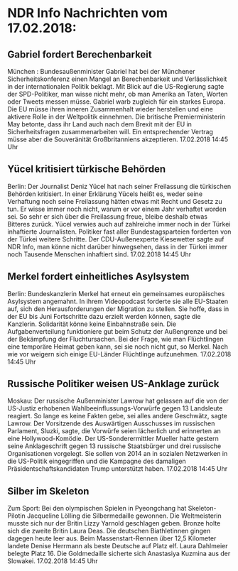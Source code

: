 # NDR Info Nachrichten vom 17.02.2018:


## Gabriel fordert Berechenbarkeit
München :   Bundesaußenminister Gabriel hat bei der Münchener Sicherheitskonferenz einen Mangel an Berechenbarkeit und Verlässlichkeit in der internationalen Politik beklagt. Mit Blick auf die US-Regierung sagte der SPD-Politiker, man wisse nicht mehr, ob man Amerika an Taten, Worten oder Tweets messen müsse. Gabriel warb zugleich für ein starkes Europa. Die EU müsse ihren inneren Zusammenhalt wieder herstellen und eine aktivere Rolle in der Weltpolitik einnehmen. Die britische Premierministerin May betonte, dass ihr Land auch nach dem Brexit mit der EU in Sicherheitsfragen zusammenarbeiten will. Ein entsprechender Vertrag müsse aber die Souveränität Großbritanniens akzeptieren. 17.02.2018 14:45 Uhr 

## Yücel kritisiert türkische Behörden
Berlin: Der Journalist Deniz Yücel hat nach seiner Freilassung die türkischen Behörden kritisiert. In einer Erklärung Yücels heißt es, weder seine Verhaftung noch seine Freilassung hätten etwas mit Recht und Gesetz zu tun. Er wisse immer noch nicht, warum er vor einem Jahr verhaftet worden sei. So sehr er sich über die Freilassung freue, bleibe deshalb etwas Bitteres zurück. Yücel verwies auch auf zahlreiche immer noch in der Türkei inhaftierte Journalisten. Politiker fast aller Bundestagsparteien forderten von der Türkei weitere Schritte. Der CDU-Außenexperte Kiesewetter sagte auf NDR Info, man könne nicht darüber hinwegsehen, dass in der Türkei immer noch Tausende Menschen inhaftiert sind. 17.02.2018 14:45 Uhr 

## Merkel fordert einheitliches Asylsystem
Berlin: Bundeskanzlerin Merkel hat erneut ein gemeinsames europäisches Asylsystem angemahnt. In ihrem Videopodcast forderte sie alle EU-Staaten auf, sich den Herausforderungen der Migration zu stellen. Sie hoffe, dass in der EU bis Juni Fortschritte dazu erzielt werden können, sagte die Kanzlerin. Solidarität könne keine Einbahnstraße sein. Die Aufgabenverteilung funktioniere gut beim Schutz der Außengrenze und bei der Bekämpfung der Fluchtursachen. Bei der Frage, wie man Flüchtlingen eine temporäre Heimat geben kann, sei sie noch nicht gut, so Merkel. Nach wie vor weigern sich einige EU-Länder Flüchtlinge aufzunehmen. 17.02.2018 14:45 Uhr 

## Russische Politiker weisen US-Anklage zurück
Moskau: Der russische Außenminister Lawrow hat gelassen auf die von der US-Justiz erhobenen Wahlbeeinflussungs-Vorwürfe gegen 13 Landsleute reagiert. So lange es keine Fakten gebe, sei alles andere Geschwätz, sagte Lawrow. Der Vorsitzende des Auswärtigen Ausschusses im russischen Parlament, Sluzki, sagte, die Vorwürfe seien lächerlich und erinnerten an eine Hollywood-Komödie. Der US-Sonderermittler Mueller hatte gestern seine Anklageschrift gegen 13 russische Staatsbürger und drei russische Organisationen vorgelegt. Sie sollen von 2014 an in sozialen Netzwerken in die US-Politik eingegriffen und die Kampagne des damaligen Präsidentschaftskandidaten Trump unterstützt haben. 17.02.2018 14:45 Uhr 

## Silber im Skeleton
Zum Sport: Bei den olympischen Spielen in Pyeongchang hat Skeleton-Pilotin Jacqueline Lölling die Silbermedaille gewonnen. Die Weltmeisterin musste sich nur der Britin Lizzy Yarnold geschlagen geben. Bronze holte sich die zweite Britin Laura Deas. Die deutschen Biathletinnen gingen dagegen heute leer aus. Beim Massenstart-Rennen über 12,5 Kilometer landete Denise Herrmann als beste Deutsche auf Platz elf. Laura Dahlmeier belegte Platz 16. Die Goldmedaille sicherte sich Anastasiya Kuzmina aus der Slowakei. 17.02.2018 14:45 Uhr 
